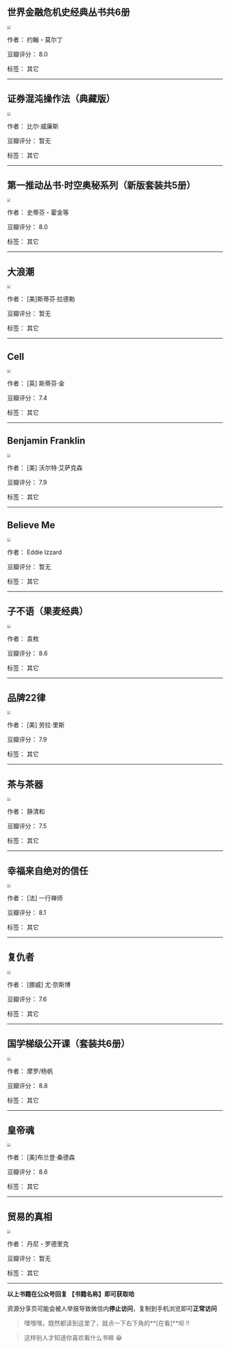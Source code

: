 ## 世界金融危机史经典丛书共6册

<img src="https://www.aibooks.cc/wp-content/uploads/2019/09/2019092704132155.jpg" style="zoom:50%;" />

作者： 约翰・莫尔丁

豆瓣评分：  8.0

标签： 其它


---

## 证券混沌操作法（典藏版）

<img src="https://www.aibooks.cc/wp-content/uploads/2019/09/2019092704074934.jpg" style="zoom:50%;" />

作者： 比尔·威廉斯

豆瓣评分：  暂无

标签： 其它


---

## 第一推动丛书·时空奥秘系列（新版套装共5册）

<img src="https://www.aibooks.cc/wp-content/uploads/2019/09/2019092703395271.jpg" style="zoom:50%;" />

作者： 史蒂芬・霍金等

豆瓣评分：  8.0

标签： 其它


---

## 大浪潮

<img src="https://www.aibooks.cc/wp-content/uploads/2019/09/2019092703251398.jpg" style="zoom:50%;" />

作者： [美]斯蒂芬·拉德勒 

豆瓣评分：  暂无

标签： 其它


---

## Cell

<img src="https://www.aibooks.cc/wp-content/uploads/2019/09/201909261436331.jpg" style="zoom:50%;" />

作者： [英] 斯蒂芬·金

豆瓣评分：  7.4

标签： 其它


---

## Benjamin Franklin

<img src="https://www.aibooks.cc/wp-content/uploads/2019/09/2019092613385879.jpg" style="zoom:50%;" />

作者： [美] 沃尔特·艾萨克森

豆瓣评分：  7.9

标签： 其它


---

## Believe Me

<img src="https://www.aibooks.cc/wp-content/uploads/2019/09/2019092613125049.jpg" style="zoom:50%;" />

作者： Eddie Izzard

豆瓣评分：  暂无

标签： 其它


---

## 子不语（果麦经典）

<img src="https://www.aibooks.cc/wp-content/uploads/2019/09/2019092613042993.jpg" style="zoom:50%;" />

作者： 袁枚

豆瓣评分：  8.6

标签： 其它


---

## 品牌22律

<img src="https://www.aibooks.cc/wp-content/uploads/2019/09/2019092612522413.jpg" style="zoom:50%;" />

作者： [美] 劳拉·里斯

豆瓣评分：  7.9

标签： 其它


---

## 茶与茶器

<img src="https://www.aibooks.cc/wp-content/uploads/2019/09/2019092612433294.jpg" style="zoom:50%;" />

作者： 静清和

豆瓣评分：  7.5

标签： 其它


---

## 幸福来自绝对的信任

<img src="https://www.aibooks.cc/wp-content/uploads/2019/09/2019092612355635.jpg" style="zoom:50%;" />

作者： [法] 一行禅师

豆瓣评分：  8.1

标签： 其它


---

## 复仇者

<img src="https://www.aibooks.cc/wp-content/uploads/2019/09/2019092603303262.jpg" style="zoom:50%;" />

作者： [挪威] 尤·奈斯博

豆瓣评分：  7.6

标签： 其它


---

## 国学梯级公开课（套装共6册）

<img src="https://www.aibooks.cc/wp-content/uploads/2019/09/201909260326134.jpg" style="zoom:50%;" />

作者： 摩罗/杨帆

豆瓣评分：  8.8

标签： 其它


---

## 皇帝魂

<img src="https://www.aibooks.cc/wp-content/uploads/2019/09/2019092603190650.jpg" style="zoom:50%;" />

作者： [美]布兰登·桑德森

豆瓣评分：  8.6

标签： 其它


---

## 贸易的真相

<img src="https://www.aibooks.cc/wp-content/uploads/2019/09/2019092508100360.jpg" style="zoom:50%;" />

作者： 丹尼・罗德里克

豆瓣评分：  暂无

标签： 其它


---


**以上书籍在公众号回复 【书籍名称】即可获取哈** 


资源分享页可能会被人举报导致微信内**停止访问**，复制到手机浏览即可**正常访问**


> 嘿嘿嘿，既然都读到这里了，就点一下右下角的**[在看]**呗 !!

> 

> 这样别人才知道你喜欢看什么书嘛 😁

